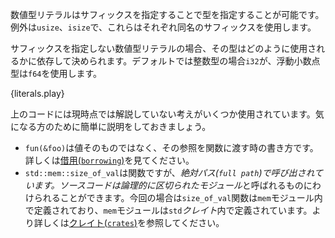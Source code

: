 <!-- Numeric literals can be type annotated by adding the type as a suffix, with the
exception of `usize` that uses the `usize` suffix and `isize` that uses the
`isize` suffix. -->
数値型リテラルはサフィックスを指定することで型を指定することが可能です。例外は`usize`、`isize`で、これらはそれぞれ同名のサフィックスを使用します。

<!-- The type of unsuffixed numeric literals will depend on how they are used. If no
constraint exists, the compiler will use `i32` for integers, and `f64` for
floating-point numbers. -->
サフィックスを指定しない数値型リテラルの場合、その型はどのように使用されるかに依存して決められます。デフォルトでは整数型の場合`i32`が、浮動小数点型は`f64`を使用します。

{literals.play}

<!--
There are some concepts used in the previous code that haven't been explained
yet, here's a brief explanation for the impatient readers:

* `fun(&foo)` is used to pass an argument to a function *by reference*, rather
  than by value (`fun(foo)`). For more details see [borrowing][borrow].
* `std::mem::size_of_val` is a function, but called with its *full path*. Code
  can be split in logical units called *modules*. In this case, the
  `size_of_val` function is defined in the `mem` module, and the `mem` module
  is defined in the `std` *crate*. For more details, see
  [modules][mod] and [crates][crate].
-->
上のコードには現時点では解説していない考えがいくつか使用されています。気になる方のために簡単に説明をしておきましょう。

* `fun(&foo)`は値そのものではなく、その参照を関数に渡す時の書き方です。詳しくは[借用(`borrowing`)][borrow]を見てください。
* `std::mem::size_of_val`は関数ですが、*絶対パス(`full path`)*で呼び出されています。ソースコードは論理的に区切られた*モジュール*と呼ばれるものにわけられることができます。今回の場合は`size_of_val`関数は`mem`モジュール内で定義されており、`mem`モジュールは`std`*クレイト*内で定義されています。より詳しくは[クレイト(`crates`)][crate]を参照してください。

[borrow]: /scope/borrow.html
[mod]: /mod.html
[crate]: /crates.html
